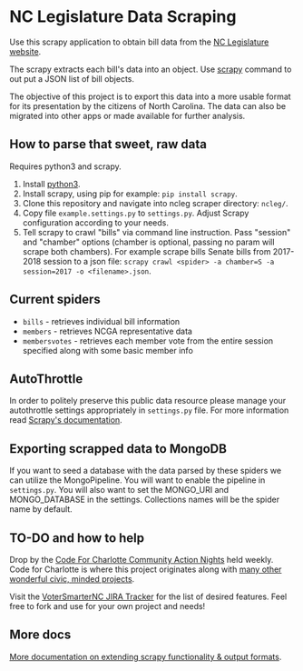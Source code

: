 # NC Legislature Data Scraping

Use this scrapy application to obtain bill data from the [NC Legislature website](http://www.ncleg.net).

The scrapy extracts each bill's data into an object. Use [scrapy](https://github.com/scrapy/scrapy) command to out put a JSON list of bill objects.

The objective of this project is to export this data into a more usable format for its presentation by the citizens of North Carolina. The data can also be migrated into other apps or made available for further analysis.

## How to parse that sweet, raw data

Requires python3 and scrapy.

1. Install [python3](https://www.python.org/downloads/).
1. Install scrapy, using pip for example: `pip install scrapy`.
1. Clone this repository and navigate into ncleg scraper directory: `ncleg/`.
1. Copy file `example.settings.py` to `settings.py`. Adjust Scrapy configuration according to your needs.
1. Tell scrapy to crawl "bills" via command line instruction. Pass "session" and "chamber" options (chamber is optional, passing no param will scrape both chambers). For example scrape bills Senate bills from 2017-2018 session to a json file: `scrapy crawl <spider> -a chamber=S -a session=2017 -o <filename>.json`.

## Current spiders
* `bills` - retrieves individual bill information
* `members` - retrieves NCGA representative data
* `membersvotes` - retrieves each member vote from the entire session specified along with some basic member info

## AutoThrottle

In order to politely preserve this public data resource please manage your autothrottle settings appropriately in `settings.py` file. For more information read [Scrapy's documentation](https://docs.scrapy.org/en/latest/topics/autothrottle.html).

## Exporting scrapped data to MongoDB

If you want to seed a database with the data parsed by these spiders we can utilize the MongoPipeline. You will want to enable the pipeline in `settings.py`. You will also want to set the MONGO_URI and MONGO_DATABASE in the settings. Collections names will be the spider name by default.

## TO-DO and how to help

Drop by the [Code For Charlotte Community Action Nights](https://www.meetup.com/code-for-charlotte/) held weekly. Code for Charlotte is where this project originates along with [many other wonderful civic, minded projects](http://codeforcharlotte.org/projects/).

Visit the [VoterSmarterNC JIRA Tracker](https://codeforcharlotte.atlassian.net/projects/VOTE/issues) for the list of desired features. Feel free to fork and use for your own project and needs!

## More docs

[More documentation on extending scrapy functionality & output formats](https://doc.scrapy.org/en/latest/topics/commands.html).
